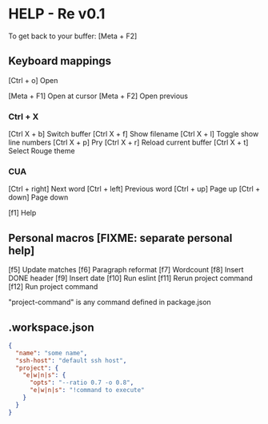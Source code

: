 # HELP - Re v0.1

To get back to your buffer: [Meta + F2]

## Keyboard mappings

[Ctrl + o]   Open

[Meta + F1]  Open at cursor
[Meta + F2]  Open previous

### Ctrl + X
[Ctrl X + b] Switch buffer
[Ctrl X + f] Show filename
[Ctrl X + l] Toggle show line numbers
[Ctrl X + p] Pry
[Ctrl X + r] Reload current buffer
[Ctrl X + t] Select Rouge theme

### CUA

[Ctrl + right] Next word
[Ctrl + left]  Previous word
[Ctrl + up]    Page up
[Ctrl + down]  Page down

[f1]   Help

## Personal macros [FIXME: separate personal help]

[f5]   Update matches
[f6]   Paragraph reformat
[f7]   Wordcount
[f8]   Insert DONE header
[f9]   Insert date
[f10]  Run eslint
[f11]  Rerun project command
[f12]  Run project command

"project-command" is any command defined in package.json

## .workspace.json

```json
{
  "name": "some name",
  "ssh-host": "default ssh host",
  "project": {
    "e|w|n|s": {
      "opts": "--ratio 0.7 -o 0.8",
      "e|w|n|s": "!command to execute"
    }
  }
}
```
